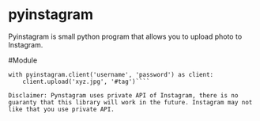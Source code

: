 # pyinstagram
Pyinstagram is small python program that allows you to upload photo to Instagram.

#Module

```import pyinstagram
with pyinstagram.client('username', 'password') as client:
    client.upload('xyz.jpg', '#tag')````
    
Disclaimer: Pynstagram uses private API of Instagram, there is no guaranty that this library will work in the future. Instagram may not like that you use private API.
    
    
